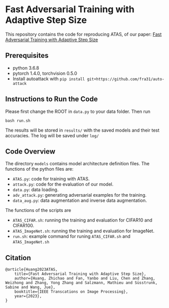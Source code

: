 # Fast Adversarial Training with Adaptive Step Size

This repository contains the code for reproducing ATAS, of our paper: [Fast Adversarial Training with Adaptive Step Size](https://arxiv.org/abs/2206.02417)


## Prerequisites
- python 3.6.8
- pytorch 1.4.0, torchvision 0.5.0
- Install autoattack with 
```pip install git+https://github.com/fra31/auto-attack```


## Instructions to Run the Code

Please first change the ROOT in `data.py` to your data folder. Then run 

```
bash run.sh
```

The results will be stored in `results/` with the saved models and their test accuracies. The log will be saved under `log/`

## Code Overview

The directory `models` contains model architecture definition files. The functions of the python files are:

- `ATAS.py`: code for training with ATAS.
- `attack.py`: code for the evaluation of our model. 
- `data.py`: data loading.
- `adv_attack.py`: generating adversarial examples for the training.
- `data_aug.py`: data augmentation and inverse data augmentation.

The functions of the scripts are
- `ATAS_CIFAR.sh`: running the training and evaluation for CIFAR10 and CIFAR100.
- `ATAS_ImageNet.sh`: running the training and evaluation for ImageNet.
- `run.sh`: example command for runing `ATAS_CIFAR.sh` and `ATAS_ImageNet.sh`

## Citation

```
@article{Huang2023ATAS,
    title={Fast Adversarial Training with Adaptive Step Size},
    author={Huang, Zhichao and Fan, Yanbo and Liu, Chen and Zhang, Weizhong and Zhang, Yong Zhang and Salzmann, Mathieu and Süsstrunk, Sabine and Wang, Jue},
    booktitle={IEEE Transcations on Image Processing},
    year={2023},
}
```
